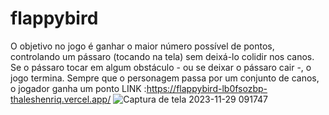# flappybird
O objetivo no jogo é ganhar o maior número possível de pontos, controlando um pássaro (tocando na tela) sem deixá-lo colidir nos canos. Se o pássaro tocar em algum obstáculo - ou se deixar o pássaro cair -, o jogo termina. Sempre que o personagem passa por um conjunto de canos, o jogador ganha um ponto
LINK :https://flappybird-lb0fsozbp-thaleshenriq.vercel.app/
![Captura de tela 2023-11-29 091747](https://github.com/ThalesHenriq/Flappybird/assets/125931825/a9c3e73f-9563-4276-97e1-6d7cb866433c)
